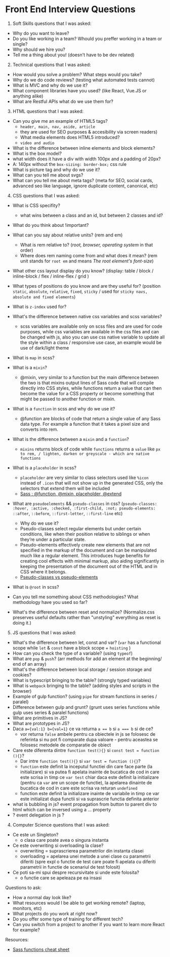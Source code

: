 # Front End Interview Questions

1. Soft Skills questions that I was asked:
 
 - Why do you want to leave?
 - Do you like working in a team? Whould you preffer working in a team or single?
 - Why should we hire you?
 - Tell me a thing about you! (doesn't have to be dev related) 

2. Technical questions that I was asked:

 - How would you solve a problem? What steps would you take?
 - Why do we do code reviews? (testing what automated tests cannot) 
 - What is MVC and why do we use it?
 - What component libraries have you used? (like React, Vue.JS or anything alike) 
 - What are Restful APIs what do we use them for?

3. HTML questions that I was asked:

 - Can you give me an example of HTML5 tags? 
   - `header, main, nav, aside, article`  
   - they are used for SEO purposes & accesibility via screen readers) 
   - What media elements does HTML5 introduced? 
   - `video and audio`
 - What is the difference between inline elements and block elements?
 - What is the box model?
  - what width does it have a div with width 100px and a padding of 20px? 
  - A: 140px without the `box-sizing: border-box;` css rule
 - What is picture tag and why do we use it?
 - What can you tell me about svgs?
 - What can you tell me about meta tags? (meta for SEO, social cards, advanced seo like language, ignore duplicate content, canonical, etc)

4. CSS questions that I was asked:

 - What is CSS specifity?
    - what wins between a class and an id, but between 2 classes and id?
 - What do you think about !important? 
 - What can you say about relative units? (rem and em)
   - What is rem relative to? (*root, browser, operating system* in that order)
   - Where does rem naming come from and what does it mean? (rem unit stands for `root em` and means *The root element's font-size*)
 - What other css layout display do you know? (display: table / block / inline-block / flex / inline-flex  / grid ) 
 - What types of positions do you know and are they useful for? (position `static`, `absolute`, `relative`, `fixed`, `sticky` / used for `sticky navs, absolute and fixed elements`) 
 - What is `z-index` used for?
 - What's the difference between native css variables and scss variables?
    - scss variables are available only on scss files and are used for code purposes, while css variables are available in the css files and can be changed with js, also you can use css native variable to update all the style within a class / responsive use case, an example would be use of dark/light theme
 - What is `map` in scss?
 - What is a `mixin`?
    - @mixin, very similar to a function but the main difference between the two is that mixins output lines of Sass code that will compile directly into CSS styles, while functions return a value that can then become the value for a CSS property or become something that might be passed to another function or mixin.
 - What is a `function` in scss and why do we use it?
    - @function are blocks of code that return a single value of any Sass data type. For example a function that it takes a pixel size and converts into rem.
 - What is the difference between a `mixin` and a `function`?
    - `mixins` returns block of code while `functions` returns a `value` like `px to rem, / ligh­ten­, darken or greyscale - which are native functions`
 - What is a `placeholder` in scss?
    - `placeholder` are very similar to class selectors used like `%icon` instead of `.icon` that will not show up in the generated CSS, only the selectors that extend them will be included
    - [Sass : @function, @mixin, placeholder, @extend](https://dev.to/keinchy/sass--function-mixin-placeholder-extend-18g6)
 - What are `pseudoelements` && `pseudo-classes` in css? (`pseudo-classes: :hover, :active, :checked, :first-child, :not; pseudo-elements: ::after`, `::before`, `::first-letter`, `::first-line` etc)
    - Why do we use it?
    - Pseudo-classes select regular elements but under certain conditions, like when their position relative to siblings or when they’re under a particular state.
    - Pseudo-elements effectively create new elements that are not specified in the markup of the document and can be manipulated much like a regular element. This introduces huge benefits for creating cool effects with minimal markup, also aiding significantly in keeping the presentation of the document out of the HTML and in CSS where it belongs.
    - [Pseudo-classes vs pseudo-elements](https://www.growingwiththeweb.com/2012/08/pseudo-classes-vs-pseudo-elements.html)
 - What is `@root` in scss?
  
 - Can you tell me something about CSS methodologies? What methodology have you used so far?
 - What's the difference between reset and normalize? (Normalize.css preserves useful defaults rather than "unstyling" everything as reset is doing it.)

5. JS questions that I was asked:

 - What's the difference between let, const and var? (`var` has a functional scope while `let` & `const` have a block scope + `hoisting` )
 - How can you check the type of a variable? (using `typeof`)
 - What are `pop` & `push`? (arr methods for add an element at the beginning/ end of an array)
 - What's the difference between local storage / session storage and cookies?
 - What is typescript bringing to the table? (strongly typed variables)
 - What is `webpack` bringing to the table? (adding styles and scripts in the browser)
 - Example of gulp function? (using `pipe` for stream functions in series / paralel)
 - Difference between gulp and grunt? (grunt uses series functions while gulp uses series & paralel functions)
 - What are primitives in JS?
 - What are prototypes in JS?
 - Daca `a={val:1} b={val=1}` ce va returna `a == b` si `a === b` si de ce?
   - vor returna `false` ambele pentru ca obiectele in js se folosesc de referinta si nu pot fi comparate dupa valoare - pentru aceastea se folosesc metodele de comparatie de obiect
 - Care este diferenta dintre `function test(){}` si `const test = function (){}`?
      - Dar intre `function test(){}` si `var test = function (){}`? 
      - `function` este definit la inceputul functiei din care face parte (la initializare) si va putea fi apelata inainte de bucatica de cod in care este scrisa in timp ce `var test` chiar daca este definit la initializare (pentru ca `var` are un scope de functie), la apelarea dinainte de bucatica de cod in care este scrisa va returan `undefined`
      - function este definit la initializare inainte de variabile in timp ce var este initializat dupa functii si va suprascrie functia definita anterior
 - what is bubbling in js? event propagation from button to parent div to html which can be inversed using a ... property
 - ? event delegation in js ?

4. Computer Science questions that I was asked:

 - Ce este un Singleton?
   - o clasa care poate avea o singura instanta
 - Ce este overwriting si overloading la clase?
   - overwriting = suprascrierea parametrilor din instanta clasei
   - overloading = apelarea unei metode a unei clase cu parametrii diferiti (spre expl o functie de test care poate fi apelata cu diferiti parametrii in functie de scenariul de test folosit)
 - Ce poti sa-mi spui despre recursivitate si unde este folosita?
   -  o functie care se apeleaza pe ea insasi
   
Questions to ask:
 - How a normal day look like?
 - What resources would I be able to get working remote? (laptop, monitors, etc)
 - What projects do you work at right now?
 - Do you offer some type of training for different tech?
 - Can you switch from a project to another if you want to learn more React for example?

Resources: 
 - [Sass functions cheat sheet](https://gist.github.com/AllThingsSmitty/3bcc79da563df756be46)